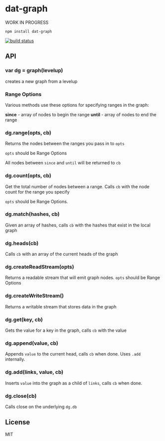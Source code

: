 # dat-graph

WORK IN PROGRESS

```
npm install dat-graph
```

[![build status](http://img.shields.io/travis/mafintosh/dat-graph.svg?style=flat)](http://travis-ci.org/mafintosh/dat-graph)

## API

### var dg = graph(levelup)

creates a new graph from a levelup

### Range Options

Various methods use these options for specifying ranges in the graph:

**since** - array of nodes to begin the range
**until** - array of nodes to end the range

### dg.range(opts, cb)

Returns the nodes between the ranges you pass in to `opts`

`opts` should be Range Options

All nodes between `since` and `until` will be returned to `cb`

### dg.count(opts, cb)

Get the total number of nodes between a range. Calls `cb` with the node count for the range you specify

`opts` should be Range Options.

### dg.match(hashes, cb)

Given an array of hashes, calls `cb` with the hashes that exist in the local graph

### dg.heads(cb)

Calls `cb` with an array of the current heads of the graph

### dg.createReadStream(opts)

Returns a readable stream that will emit graph nodes. `opts` should be Range Options

### dg.createWriteStream()

Returns a writable stream that stores data in the graph

### dg.get(key, cb)

Gets the value for a key in the graph, calls `cb` with the value

### dg.append(value, cb)

Appends `value` to the current head, calls `cb` when done. Uses `.add` internally.

### dg.add(links, value, cb)

Inserts `value` into the graph as a child of `links`, calls `cb` when done.

### dg.close(cb)

Calls close on the underlying `dg.db`

## License

MIT

